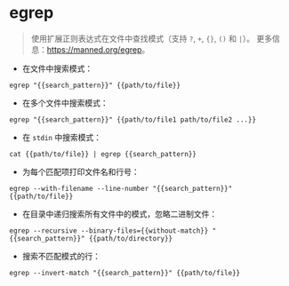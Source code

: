 # egrep

> 使用扩展正则表达式在文件中查找模式（支持 `?`, `+`, `{}`, `()` 和 `|`）。
> 更多信息：<https://manned.org/egrep>。

- 在文件中搜索模式：

`egrep "{{search_pattern}}" {{path/to/file}}`

- 在多个文件中搜索模式：

`egrep "{{search_pattern}}" {{path/to/file1 path/to/file2 ...}}`

- 在 `stdin` 中搜索模式：

`cat {{path/to/file}} | egrep {{search_pattern}}`

- 为每个匹配项打印文件名和行号：

`egrep --with-filename --line-number "{{search_pattern}}" {{path/to/file}}`

- 在目录中递归搜索所有文件中的模式，忽略二进制文件：

`egrep --recursive --binary-files={{without-match}} "{{search_pattern}}" {{path/to/directory}}`

- 搜索不匹配模式的行：

`egrep --invert-match "{{search_pattern}}" {{path/to/file}}`